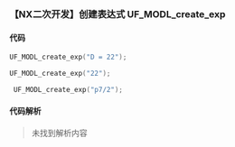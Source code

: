 ### 【NX二次开发】创建表达式 UF_MODL_create_exp

#### 代码

```cpp
UF_MODL_create_exp("D = 22");
```

```cpp
UF_MODL_create_exp("22");
```

```cpp
 UF_MODL_create_exp("p7/2");
```

#### 代码解析
> 未找到解析内容

